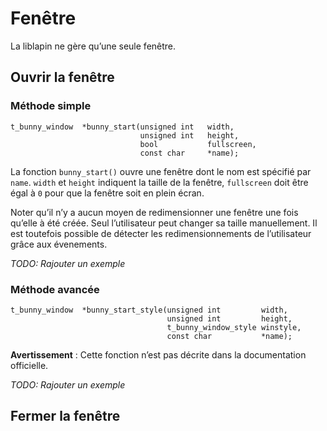 
# Fenêtre #

La liblapin ne gère qu’une seule fenêtre.

## Ouvrir la fenêtre ##

### Méthode simple ###

```
t_bunny_window	*bunny_start(unsigned int	width,
							 unsigned int	height,
							 bool			fullscreen,
							 const char		*name);
```

La fonction `bunny_start()` ouvre une fenêtre dont le nom est spécifié par
`name`. `width` et `height` indiquent la taille de la fenêtre, `fullscreen`
doit être égal à `0` pour que la fenêtre soit en plein écran.

Noter qu’il n’y a aucun moyen de redimensionner une fenêtre une fois
qu’elle à été créée. Seul l’utilisateur peut changer sa taille manuellement.
Il est toutefois possible de détecter les redimensionnements de
l’utilisateur grâce aux évenements.

*TODO: Rajouter un exemple*

### Méthode avancée ###

```
t_bunny_window	*bunny_start_style(unsigned int			width,
								   unsigned int			height,
								   t_bunny_window_style	winstyle,
								   const char			*name);
```

**Avertissement** : Cette fonction n’est pas décrite dans la
documentation officielle.

*TODO: Rajouter un exemple*

## Fermer la fenêtre ##
